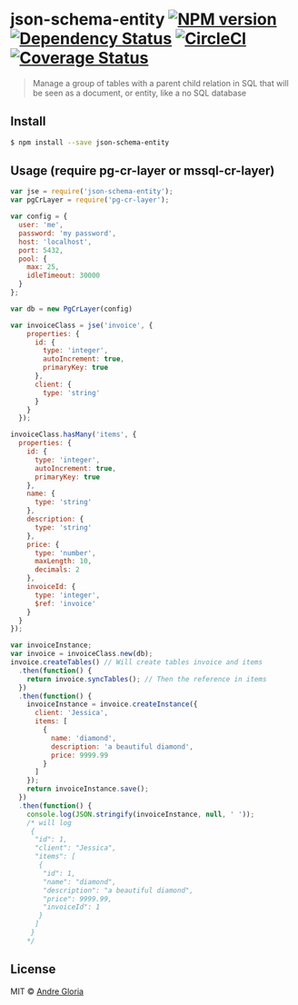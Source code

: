 # json-schema-entity [![NPM version][npm-image]][npm-url] [![Dependency Status][daviddm-image]][daviddm-url] [![CircleCI](https://circleci.com/gh/andrglo/json-schema-entity.svg?style=svg)](https://circleci.com/gh/andrglo/json-schema-entity) [![Coverage Status](https://coveralls.io/repos/github/andrglo/json-schema-table/badge.svg)](https://coveralls.io/github/andrglo/json-schema-table)
> Manage a group of tables with a parent child relation in SQL that will be seen as a document, or entity, like a no SQL database

## Install

```sh
$ npm install --save json-schema-entity
```

## Usage (require pg-cr-layer or mssql-cr-layer)

```js
var jse = require('json-schema-entity');
var pgCrLayer = require('pg-cr-layer');

var config = {
  user: 'me',
  password: 'my password',
  host: 'localhost',
  port: 5432,
  pool: {
    max: 25,
    idleTimeout: 30000
  }
};

var db = new PgCrLayer(config)

var invoiceClass = jse('invoice', {
    properties: {
      id: {
        type: 'integer',
        autoIncrement: true,
        primaryKey: true
      },
      client: {
        type: 'string'
      }
    }
  });

invoiceClass.hasMany('items', {
  properties: {
    id: {
      type: 'integer',
      autoIncrement: true,
      primaryKey: true
    },
    name: {
      type: 'string'
    },
    description: {
      type: 'string'
    },
    price: {
      type: 'number',
      maxLength: 10,
      decimals: 2
    },
    invoiceId: {
      type: 'integer',
      $ref: 'invoice'
    }
  }
});

var invoiceInstance;
var invoice = invoiceClass.new(db);
invoice.createTables() // Will create tables invoice and items
  .then(function() {
    return invoice.syncTables(); // Then the reference in items
  })
  .then(function() {
    invoiceInstance = invoice.createInstance({
      client: 'Jessica',
      items: [
        {
          name: 'diamond',
          description: 'a beautiful diamond',
          price: 9999.99
        }
      ]
    });
    return invoiceInstance.save();
  })
  .then(function() {
    console.log(JSON.stringify(invoiceInstance, null, ' '));
    /* will log
     {
      "id": 1,
      "client": "Jessica",
      "items": [
       {
        "id": 1,
        "name": "diamond",
        "description": "a beautiful diamond",
        "price": 9999.99,
        "invoiceId": 1
       }
      ]
     }
    */

```

## License

MIT © [Andre Gloria]()


[npm-image]: https://badge.fury.io/js/json-schema-entity.svg
[npm-url]: https://npmjs.org/package/json-schema-entity
[daviddm-image]: https://david-dm.org/andrglo/json-schema-entity.svg?theme=shields.io
[daviddm-url]: https://david-dm.org/andrglo/json-schema-entity
